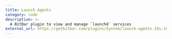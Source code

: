 ```yaml
---
title: Launch Agents
category: code
description: >-
  A BitBar plugin to view and manage `launchd` services
external_url: https://getbitbar.com/plugins/System/launch-agents.10s.sh
---
```

